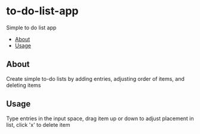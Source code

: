 # to-do-list-app

Simple to do list app

- [About](#about)
- [Usage](#usage)

## About <a name = "about"></a>

Create simple to-do lists by adding entries, adjusting order of items, and deleting items

## Usage <a name = "usage"></a>

Type entries in the input space, drag item up or down to adjust placement in list, click 'x' to delete item
